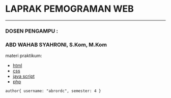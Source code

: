 # LAPRAK PEMOGRAMAN WEB 
<hr/>

### DOSEN PENGAMPU : 
### ABD WAHAB SYAHRONI, S.Kom, M.Kom

materi praktikum:

* [html](https://github.com/DemtimCod/Modul-)
* [css](https://github.com/DemtimCod/Modul-html/blob/main/Img-modul-html.md)
* [java script](https://github.com/DemtimCod/Modul-html/blob/main/Formatting-modul-html.md)
* [php](https://github.com/DemtimCod/Modul-html/blob/main/tabel-modul-html.md) 




<code>author{
  username: "abrordc", 
  semester: 4
}<code/>
